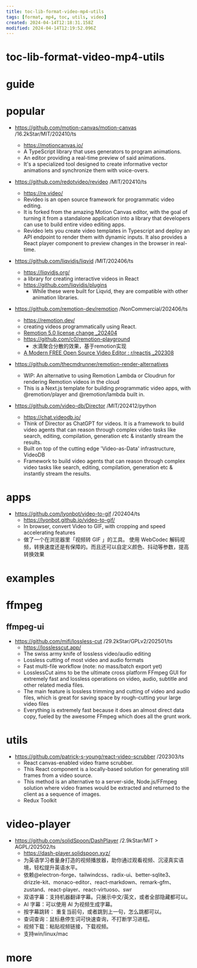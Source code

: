 ```yaml
---
title: toc-lib-format-video-mp4-utils
tags: [format, mp4, toc, utils, video]
created: 2024-04-14T12:18:31.158Z
modified: 2024-04-14T12:19:52.096Z
---
```


# toc-lib-format-video-mp4-utils

# guide

# popular
- https://github.com/motion-canvas/motion-canvas /16.2kStar/MIT/202410/ts
  - https://motioncanvas.io/
  - A TypeScript library that uses generators to program animations.
  - An editor providing a real-time preview of said animations.
  - It's a specialized tool designed to create informative vector animations and synchronize them with voice-overs.

- https://github.com/redotvideo/revideo /MIT/202410/ts
  - https://re.video/
  - Revideo is an open source framework for programmatic video editing. 
  - It is forked from the amazing Motion Canvas editor, with the goal of turning it from a standalone application into a library that developers can use to build entire video editing apps.
  - Revideo lets you create video templates in Typescript and deploy an API endpoint to render them with dynamic inputs. It also provides a React player component to preview changes in the browser in real-time. 

- https://github.com/liqvidjs/liqvid /MIT/202406/ts
  - https://liqvidjs.org/
  - a library for creating interactive videos in React
  - https://github.com/liqvidjs/plugins
    - While these were built for Liqvid, they are compatible with other animation libraries.

- https://github.com/remotion-dev/remotion /NonCommercial/202406/ts
  - https://remotion.dev/
  - creating videos programmatically using React.
  - [Remotion 5.0 license change _202404](https://github.com/remotion-dev/remotion/pull/3750)
  - https://github.com/c0/remotion-playground
    - 水滴聚合分散的效果，基于remotion实现
  - [A Modern FREE Open Source Video Editor : r/reactjs _202308](https://www.reddit.com/r/reactjs/comments/15vv6yu/a_modern_free_open_source_video_editor/)
- https://github.com/thecmdrunner/remotion-render-alternatives
  - WIP: An alternative to using Remotion Lambda or Cloudrun for rendering Remotion videos in the cloud
  - This is a Next.js template for building programmatic video apps, with @remotion/player and @remotion/lambda built in.

- https://github.com/video-db/Director /MIT/202412/python
  - https://chat.videodb.io/
  - Think of Director as ChatGPT for videos. It is a framework to build video agents that can reason through complex video tasks like search, editing, compilation, generation etc & instantly stream the results.
  - Built on top of the cutting edge 'Video-as-Data' infrastructure, VideoDB
  - Framework to build video agents that can reason through complex video tasks like search, editing, compilation, generation etc & instantly stream the results.
# apps
- https://github.com/lyonbot/video-to-gif /202404/ts
  - https://lyonbot.github.io/video-to-gif/
  - In browser, convert Video to GIF, with cropping and speed accelerating features
  - 做了一个在浏览器里「视频转 GIF 」的工具。 使用 WebCodec 解码视频，转换速度还是有保障的。而且还可以自定义颜色、抖动等参数，提高转换效果
# examples

# ffmpeg

## ffmpeg-ui

- https://github.com/mifi/lossless-cut /29.2kStar/GPLv2/202501/ts
  - https://losslesscut.app/
  - The swiss army knife of lossless video/audio editing
  - Lossless cutting of most video and audio formats
  - Fast multi-file workflow (note: no mass/batch export yet)
  - LosslessCut aims to be the ultimate cross platform FFmpeg GUI for extremely fast and lossless operations on video, audio, subtitle and other related media files. 
  - The main feature is lossless trimming and cutting of video and audio files, which is great for saving space by rough-cutting your large video files
  - Everything is extremely fast because it does an almost direct data copy, fueled by the awesome FFmpeg which does all the grunt work.
# utils
- https://github.com/patrick-s-young/react-video-scrubber /202303/ts
  - React canvas-enabled video frame scrubber.
  - This React component is a locally-based solution for generating still frames from a video source. 
  - This method is an alternative to a server-side, Node.js/FFmpeg solution where video frames would be extracted and returned to the client as a sequence of images.
  - Redux Toolkit 
# video-player
- https://github.com/solidSpoon/DashPlayer /2.9kStar/MIT > AGPL/202502/ts
  - https://dash-player.solidspoon.xyz/
  - 为英语学习者量身打造的视频播放器，助你通过观看视频、沉浸真实语境，轻松提升英语水平。
  - 依赖@electron-forge、tailwindcss、radix-ui、better-sqlite3、drizzle-kit、monaco-editor、react-markdown、remark-gfm、zustand、react-player、react-virtuoso、swr
  - 双语字幕：支持机器翻译字幕。只展示中文/英文，或者全部隐藏都可以。
  - AI 字幕：可以使用 AI 为视频生成字幕。
  - 按字幕跳转： 重复当前句，或者跳到上一句，怎么跳都可以。
  - 查词查询：鼠标悬停生词可快速查询，不打断学习进程。
  - 视频下载：粘贴视频链接，下载视频。
  - 支持win/linux/mac
# more
